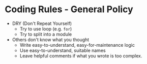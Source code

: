 # Coding Rules - General Policy

* DRY (Don't Repeat Yourself)
    * Try to use loop (e.g. `for`)
    * Try to split into a module
* Others don't know what you thought
    * Write easy-to-understand, easy-for-maintenance logic
    * Use easy-to-understand, suitable names
    * Leave helpful comments if what you wrote is too complex.
